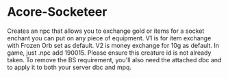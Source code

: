 # Acore-Socketeer
Creates an npc that allows you to exchange gold or items for a socket enchant you can put on any piece of equipment.
V1 is for item exchange with Frozen Orb set as default. V2 is money exchange for 10g as default.
In game, just .npc add 190015. Please ensure this creature id is not already taken. 
To remove the BS requirement, you'll also need  the attached dbc and to apply it to both your server dbc and mpq.
